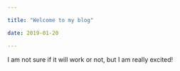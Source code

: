 ```yaml
---

title: "Welcome to my blog"

date: 2019-01-20

---
```


I am not sure if it will work or not, but I am really excited!
